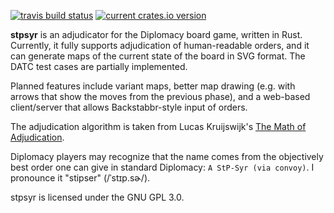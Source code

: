 [![travis build status](https://travis-ci.org/KeyboardFire/stpsyr.svg?branch=master)](https://travis-ci.org/KeyboardFire/stpsyr) [![current crates.io version](https://img.shields.io/crates/v/stpsyr.svg)](https://crates.io/crates/stpsyr)

**stpsyr** is an adjudicator for the Diplomacy board game, written in Rust.
Currently, it fully supports adjudication of human-readable orders, and it can
generate maps of the current state of the board in SVG format. The DATC test
cases are partially implemented.

Planned features include variant maps, better map drawing (e.g. with arrows
that show the moves from the previous phase), and a web-based client/server
that allows Backstabbr-style input of orders.

The adjudication algorithm is taken from Lucas Kruijswijk's
[The Math of Adjudication](http://www.diplomatic-pouch.org/Zine/S2009M/Kruijswijk/DipMath_Chp1.htm).

Diplomacy players may recognize that the name comes from the objectively best
order one can give in standard Diplomacy: `A StP-Syr (via convoy)`. I pronounce
it "stipser" (/ˈstɪp.sɚ/).

stpsyr is licensed under the GNU GPL 3.0.
